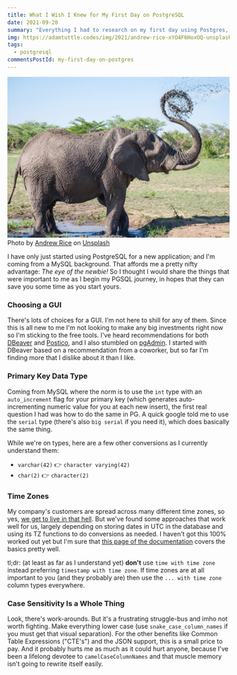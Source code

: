 ```yaml
---
title: What I Wish I Knew for My First Day on PostgreSQL
date: 2021-09-20
summary: "Everything I had to research on my first day using Postgres, coming from MySQL"
img: https://adamtuttle.codes/img/2021/andrew-rice-xYO4F6HoxOQ-unsplash.jpg
tags:
  - postgresql
commentsPostId: my-first-day-on-postgres
---
```


![An elephant sprays itself with mud](/img/2021/andrew-rice-xYO4F6HoxOQ-unsplash.jpg)
Photo by [Andrew Rice](https://unsplash.com/@andrewricegolf?utm_source=unsplash&utm_medium=referral&utm_content=creditCopyText) on [Unsplash](https://unsplash.com/s/photos/elephant?utm_source=unsplash&utm_medium=referral&utm_content=creditCopyText)

I have only just started using PostgreSQL for a new application; and I'm coming from a MySQL background. That affords me a pretty nifty advantage: _The eye of the newbie!_ So I thought I would share the things that were important to me as I begin my PGSQL journey, in hopes that they can save you some time as you start yours.

### Choosing a GUI

There's lots of choices for a GUI. I'm not here to shill for any of them. Since this is all new to me I'm not looking to make any big investments right now so I'm sticking to the free tools. I've heard recommendations for both [DBeaver][] and [Postico][], and I also stumbled on [pgAdmin][]. I started with DBeaver based on a recommendation from a coworker, but so far I'm finding more that I dislike about it than I like.

### Primary Key Data Type

Coming from MySQL where the norm is to use the `int` type with an `auto_increment` flag for your primary key (which generates auto-incrementing numeric value for you at each new insert), the first real question I had was how to do the same in PG. A quick google told me to use the `serial` type (there's also `big serial` if you need it), which does basically the same thing.

While we're on types, here are a few other conversions as I currently understand them:

- `varchar(42)` 👉 `character varying(42)`
- `char(2)` 👉 `character(2)`

### Time Zones

My company's customers are spread across many different time zones, so yes, [we get to live in that hell][tzhell]. But we've found some approaches that work well for us, largely depending on storing dates in UTC in the database and using its TZ functions to do conversions as needed. I haven't got this 100% worked out yet but I'm sure that [this page of the documentation][pgtz] covers the basics pretty well.

tl;dr: (at least as far as I understand yet) **don't** use `time with time zone` instead preferring `timestamp with time zone`. If time zones are at all important to you (and they probably are) then use the `... with time zone` column types everywhere.

### Case Sensitivity Is a Whole Thing

Look, there's work-arounds. But it's a frustrating struggle-bus and imho not worth fighting. Make everything lower case (use `snake_case_column_names` if you must get that visual separation). For the other benefits like Common Table Expressions ("CTE's") and the JSON support, this is a small price to pay. And it probably hurts me as much as it could hurt anyone, because I've been a lifelong devotee to `camelCaseColumnNames` and that muscle memory isn't going to rewrite itself easily.

[dbeaver]: https://dbeaver.io/
[postico]: https://eggerapps.at/postico/
[pgadmin]: https://www.pgadmin.org/
[tzhell]: https://www.youtube.com/watch?v=-5wpm-gesOY
[pgtz]: https://www.postgresql.org/docs/13/datatype-datetime.html#DATATYPE-TIMEZONES
